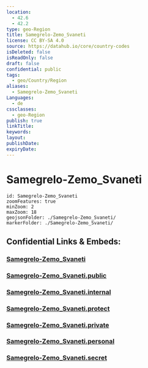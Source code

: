 ```yaml
---
location:
  - 42.6
  - 42.2
type: geo-Region
title: Samegrelo-Zemo_Svaneti
license: CC BY-SA 4.0
source: https://datahub.io/core/country-codes
isDeleted: false
isReadOnly: false
draft: false
confidential: public
tags:
  - geo/Country/Region
aliases:
  - Samegrelo-Zemo_Svaneti
Languages:
  - de
cssclasses:
  - geo-Region
publish: true
linkTitle:
keywords:
layout:
publishDate:
expiryDate:
---
```


# Samegrelo-Zemo_Svaneti

```leaflet
id: Samegrelo-Zemo_Svaneti
zoomFeatures: true 
minZoom: 2 
maxZoom: 18
geojsonFolder: ./Samegrelo-Zemo_Svaneti/
markerFolder: ./Samegrelo-Zemo_Svaneti/
```


## Confidential Links & Embeds: 

### [Samegrelo-Zemo_Svaneti](/_Standards/Earth/Continent/Europe/Europe~East/Georgia,Europe/Regions~Georgia/Samegrelo-Zemo_Svaneti.md) 

### [Samegrelo-Zemo_Svaneti.public](/_public/Earth/Continent/Europe/Europe~East/Georgia,Europe/Regions~Georgia/Samegrelo-Zemo_Svaneti.public.md) 

### [Samegrelo-Zemo_Svaneti.internal](/_internal/Earth/Continent/Europe/Europe~East/Georgia,Europe/Regions~Georgia/Samegrelo-Zemo_Svaneti.internal.md) 

### [Samegrelo-Zemo_Svaneti.protect](/_protect/Earth/Continent/Europe/Europe~East/Georgia,Europe/Regions~Georgia/Samegrelo-Zemo_Svaneti.protect.md) 

### [Samegrelo-Zemo_Svaneti.private](/_private/Earth/Continent/Europe/Europe~East/Georgia,Europe/Regions~Georgia/Samegrelo-Zemo_Svaneti.private.md) 

### [Samegrelo-Zemo_Svaneti.personal](/_personal/Earth/Continent/Europe/Europe~East/Georgia,Europe/Regions~Georgia/Samegrelo-Zemo_Svaneti.personal.md) 

### [Samegrelo-Zemo_Svaneti.secret](/_secret/Earth/Continent/Europe/Europe~East/Georgia,Europe/Regions~Georgia/Samegrelo-Zemo_Svaneti.secret.md)

